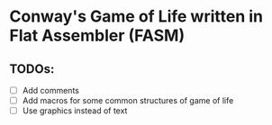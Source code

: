 # Conway's Game of Life written in Flat Assembler (FASM)

## TODOs:
- [ ] Add comments
- [ ] Add macros for some common structures of game of life
- [ ] Use graphics instead of text